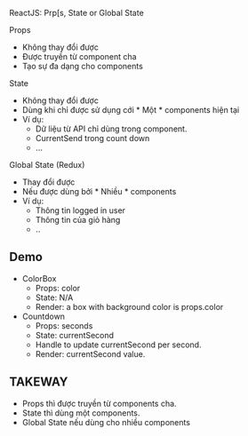 ReactJS: Prp[s, State or Global State

Props 
- Không thay đổi được
- Được truyền từ component cha
- Tạo sự đa dạng cho components

State
- Không thay đổi được
- Dùng khi chỉ được sử dụng cới * Một * components hiện tại
- Ví dụ: 
  - Dữ liệu từ API chỉ dùng trong component.
  - CurrentSend trong count down
  - ...

Global State (Redux)
- Thay đổi được
- Nếu được dùng bởi * Nhiều * components
- Ví dụ:
    - Thông tin logged in user
    - Thông tin của giỏ hàng
    - ..

## Demo
- ColorBox
    - Props: color
    - State: N/A
    - Render: a box with background color is props.color
- Countdown
    - Props: seconds
    - State: currentSecond
    - Handle to update currentSecond per second.
    - Render: currentSecond value.
## TAKEWAY
- Props thì được truyền từ components cha.
- State thì dùng một components.
- Global State nếu dùng cho nhiều components